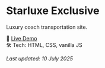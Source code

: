 # Starluxe Exclusive  
Luxury coach transportation site.  

🔗 [Live Demo](https://yourdomain.com)  
🛠️ Tech: HTML, CSS, vanilla JS  

*Last updated: 10 July 2025*  
